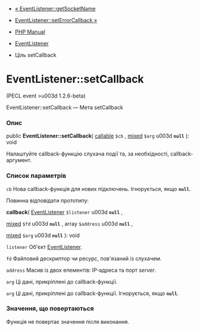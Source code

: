 - [« EventListener::getSocketName](eventlistener.getsocketname.md)
- [EventListener::setErrorCallback
»](eventlistener.seterrorcallback.md)

- [PHP Manual](index.md)
- [EventListener](class.eventlistener.md)
- Ціль setCallback

# EventListener::setCallback

(PECL event \>u003d 1.2.6-beta)

EventListener::setCallback — Мета setCallback

### Опис

public **EventListener::setCallback**(
[callable](language.types.callable.md) `$cb` ,
[mixed](language.types.declarations.md#language.types.declarations.mixed)
`$arg` u003d **`null`** ): void

Налаштуйте callback-функцію слухача події та, за необхідності,
callback-аргумент.

### Список параметрів

`cb`
Нова callback-функція для нових підключень. Ігнорується, якщо
**`null`**.

Повинна відповідати прототипу:

**callback**(
[EventListener](class.eventlistener.md) `$listener` u003d **`null`**
,

[mixed](language.types.declarations.md#language.types.declarations.mixed)
`$fd` u003d **`null`** ,
array `$address` u003d **`null`** ,

[mixed](language.types.declarations.md#language.types.declarations.mixed)
`$arg` u003d **`null`**
): void

`listener`
Об'єкт [EventListener](class.eventlistener.md).

`fd`
Файловий дескриптор чи ресурс, пов'язаний із слухачем.

`address`
Масив із двох елементів: IP-адреса та порт *server*.

`arg`
Ці дані, прикріплені до callback-функції.

`arg`
Ці дані, прикріплені до callback-функції. Ігнорується,
якщо **`null`**.

### Значення, що повертаються

Функція не повертає значення після виконання.
